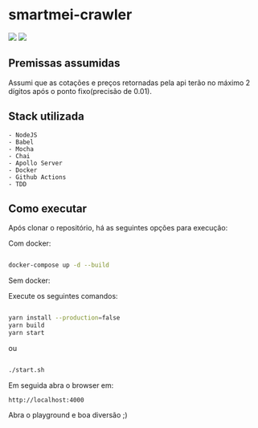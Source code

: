 # smartmei-crawler
![](https://github.com/mihazs/smartmei-crawler/workflows/Test/badge.svg)
![](https://github.com/mihazs/smartmei-crawler/workflows/Build/badge.svg)
## Premissas assumidas

Assumi que as cotações e preços retornadas pela api terão no máximo 2 dígitos após o ponto fixo(precisão de 0.01).

## Stack utilizada
    - NodeJS
    - Babel
    - Mocha
    - Chai
    - Apollo Server
    - Docker
    - Github Actions
    - TDD

## Como executar
Após clonar o repositório, há as seguintes opções para execução:

Com docker:

```bash

docker-compose up -d --build

```

Sem docker:

Execute os seguintes comandos:

```bash

yarn install --production=false
yarn build
yarn start

```
ou

```bash

./start.sh

```
Em seguida abra o browser em:
```
http://localhost:4000

```

Abra o playground e boa diversão ;)